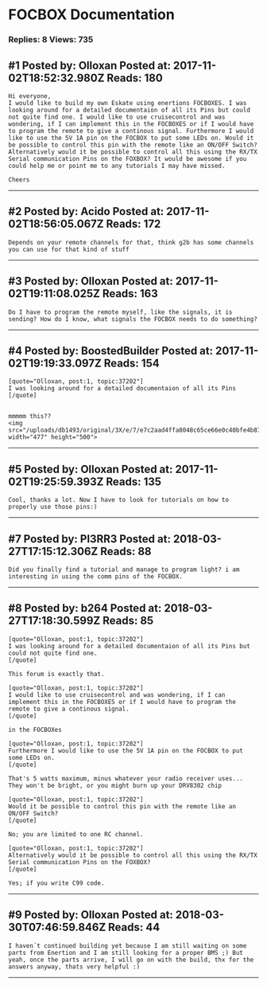 # FOCBOX Documentation

### Replies: 8 Views: 735

## \#1 Posted by: Olloxan Posted at: 2017-11-02T18:52:32.980Z Reads: 180

```
Hi everyone,
I would like to build my own Eskate using enertions FOCBOXES. I was looking around for a detailed documentaion of all its Pins but could not quite find one. I would like to use cruisecontrol and was wondering, if I can implement this in the FOCBOXES or if I would have to program the remote to give a continous signal. Furthermore I would like to use the 5V 1A pin on the FOCBOX to put some LEDs on. Would it be possible to control this pin with the remote like an ON/OFF Switch? Alternatively would it be possible to control all this using the RX/TX Serial communication Pins on the FOXBOX? It would be awesome if you could help me or point me to any tutorials I may have missed.

Cheers
```

---
## \#2 Posted by: Acido Posted at: 2017-11-02T18:56:05.067Z Reads: 172

```
Depends on your remote channels for that, think g2b has some channels you can use for that kind of stuff
```

---
## \#3 Posted by: Olloxan Posted at: 2017-11-02T19:11:08.025Z Reads: 163

```
Do I have to program the remote myself, like the signals, it is sending? How do I know, what signals the FOCBOX needs to do something?
```

---
## \#4 Posted by: BoostedBuilder Posted at: 2017-11-02T19:19:33.097Z Reads: 154

```
[quote="Olloxan, post:1, topic:37202"]
I was looking around for a detailed documentaion of all its Pins
[/quote]


mmmmm this??
<img src="/uploads/db1493/original/3X/e/7/e7c2aad4ffa8048c65ce66e0c40bfe4b87c0d22d.PNG" width="477" height="500">
```

---
## \#5 Posted by: Olloxan Posted at: 2017-11-02T19:25:59.393Z Reads: 135

```
Cool, thanks a lot. Now I have to look for tutorials on how to properly use those pins:)
```

---
## \#7 Posted by: PI3RR3 Posted at: 2018-03-27T17:15:12.306Z Reads: 88

```
Did you finally find a tutorial and manage to program light? i am interesting in using the comm pins of the FOCBOX.
```

---
## \#8 Posted by: b264 Posted at: 2018-03-27T17:18:30.599Z Reads: 85

```
[quote="Olloxan, post:1, topic:37202"]
I was looking around for a detailed documentaion of all its Pins but could not quite find one.
[/quote]

This forum is exactly that.

[quote="Olloxan, post:1, topic:37202"]
I would like to use cruisecontrol and was wondering, if I can implement this in the FOCBOXES or if I would have to program the remote to give a continous signal.
[/quote]

in the FOCBOXes

[quote="Olloxan, post:1, topic:37202"]
Furthermore I would like to use the 5V 1A pin on the FOCBOX to put some LEDs on.
[/quote]

That's 5 watts maximum, minus whatever your radio receiver uses...  They won't be bright, or you might burn up your DRV8302 chip

[quote="Olloxan, post:1, topic:37202"]
Would it be possible to control this pin with the remote like an ON/OFF Switch?
[/quote]

No; you are limited to one RC channel.

[quote="Olloxan, post:1, topic:37202"]
Alternatively would it be possible to control all this using the RX/TX Serial communication Pins on the FOXBOX?
[/quote]

Yes; if you write C99 code.
```

---
## \#9 Posted by: Olloxan Posted at: 2018-03-30T07:46:59.846Z Reads: 44

```
I haven´t continued building yet because I am still waiting on some parts from Enertion and I am still looking for a proper BMS ;) But yeah, once the parts arrive, I will go on with the build, thx for the answers anyway, thats very helpful :)
```

---
